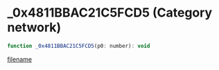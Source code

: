 # _0x4811BBAC21C5FCD5 (Category network)

```js
function _0x4811BBAC21C5FCD5(p0: number): void
```

[filename](_0x4811BBAC21C5FCD5_m.md ':include')